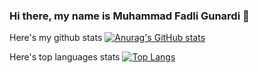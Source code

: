 ### Hi there, my name is Muhammad Fadli Gunardi 👋

Here's my github stats
[![Anurag's GitHub stats](https://github-readme-stats.vercel.app/api?username=mfadl1)](https://github.com/anuraghazra/github-readme-stats)

Here's top languages stats
[![Top Langs](https://github-readme-stats.vercel.app/api/top-langs/?username=mfadl1&exclude_repo=https://github.com/afifakromi/lfm_frontend&langs_count=8)](https://github.com/anuraghazra/github-readme-stats)

